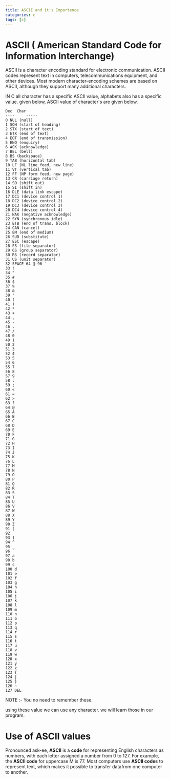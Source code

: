 ```yaml
---
title: ASCII and it's Importence
categories: c
tags: [c]
---
```


# ASCII ( American Standard Code for Information Interchange)

ASCII is a character encoding standard for electronic communication.
ASCII codes represent text in computers,
telecommunications equipment, and other devices.
Most modern character-encoding schemes are based on ASCII,
although they support many additional characters.

IN C all character has a specific ASCII value,
alphabets also has a specific value.
given below,
ASCII value of character's are given below.

```
Dec  Char
----     -----
0 NUL (null)
1 SOH (start of heading)
2 STX (start of text)
3 ETX (end of text)
4 EOT (end of transmission)
5 ENQ (enquiry)
6 ACK (acknowledge)
7 BEL (bell)
8 BS (backspace)
9 TAB (horizontal tab)
10 LF (NL line feed, new line)
11 VT (vertical tab)
12 FF (NP form feed, new page)
13 CR (carriage return)
14 SO (shift out)
15 SI (shift in)
16 DLE (data link escape)
17 DC1 (device control 1)
18 DC2 (device control 2)
19 DC3 (device control 3)
20 DC4 (device control 4)
21 NAK (negative acknowledge)
22 SYN (synchronous idle)
23 ETB (end of trans. block)
24 CAN (cancel)
25 EM (end of medium)
26 SUB (substitute)
27 ESC (escape)
28 FS (file separator)
29 GS (group separator)
30 RS (record separator)
31 US (unit separator)
32 SPACE 64 @ 96 `
33 !
34 "
35 #
36 $
37 %
38 &
39 '
40 (
41 )
42 *
43 +
44 ,
45 -
46 .
47 /
48 0
49 1
50 2
51 3
52 4
53 5
54 6
55 7
56 8
57 9
58 :
59 ;
60 <
61 =
62 >
63 ?
64 @
65 A
66 B
67 C
68 D
69 E
70 F
71 G
72 H
73 I
74 J
75 K
76 L
77 M
78 N
79 O
80 P
81 Q
82 R
83 S
84 T
85 U
86 V
87 W
88 X
89 Y
90 Z
91 [
92 
93 ]
94 ^
95 _
96 `
97 a
98 b
99 c
100 d
101 e
102 f
103 g
104 h
105 i
106 j
107 k
108 l
109 m
110 n
111 o
112 p
113 q
114 r
115 s
116 t
117 u
118 v
119 w
120 x
121 y
122 z
123 {
124 |
125 }
126 ~
127 DEL
```

NOTE :- You no need to remember these.

using these value we can use any character.
we will learn those in our program.

# Use of ASCII values

<span class="_Tgc _y9e">Pronounced ask-ee, <b>ASCII</b> is a <b>code</b> for representing English characters as numbers, with each letter assigned a number from 0 to 127. For example, the <b>ASCII code</b> for uppercase M is 77. Most computers use <b>ASCII codes</b> to represent text, which makes it possible to transfer datafrom one computer to another.</span>
